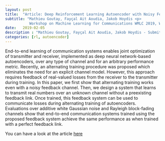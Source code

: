 ```yaml
---
layout: post
title:  "Article: Deep Reinforcement Learning Autoencoder with Noisy Feedback."
subtitle: "Mathieu Goutay, Fayçal Ait Aoudia, Jakob Hoydis <p>
           Workshop on Machine Learning for Communications WMLC 2019, WiOpt 2019, Avignon, France"
date:   2019-02-05
description : "Mathieu Goutay, Fayçal Ait Aoudia, Jakob Hoydis - Submitted at the Workshop on Machine Learning for Communications WMLC 2019, WiOpt 2019, Avignon, France"
categories: [rl, autoencoder]
---
```


End-to-end learning of communication systems enables joint optimization of transmitter and receiver, implemented as deep neural network-based autoencoders, over any type of channel and for an arbitrary performance metric. Recently, an alternating training procedure was proposed which eliminates the need for an explicit channel model. However, this approach requires feedback of real-valued losses from the receiver to the transmitter during training. In this paper, we first show that alternating training works even with a noisy feedback channel. Then, we design a system that learns to transmit real numbers over an unknown channel without a preexisting feedback link. Once trained, this feedback system can be used to communicate losses during alternating training of autoencoders. Evaluations over additive white Gaussian noise and Rayleigh block-fading channels show that end-to-end communication systems trained using the proposed feedback system achieve the same performance as when trained with a perfect feedback link.

You can have a look at the article [here](https://arxiv.org/abs/1810.05419)
